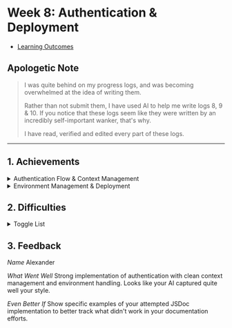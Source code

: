 # Week 8: Authentication & Deployment

- [Learning Outcomes](https://learn.foundersandcoders.com/course/syllabus/developer/week08-project04-test-deploy/learning-outcomes/)

## Apologetic Note

> I was quite behind on my progress logs, and was becoming overwhelmed at the idea of writing them.
> 
> Rather than not submit them, I have used AI to help me write logs 8, 9 & 10. If you notice that these logs seem like they were written by an incredibly self-important wanker, that's why.
> 
> I have read, verified and edited every part of these logs.

---

## 1. Achievements

<details><!-- Authentication Context -->
  <summary>Authentication Flow & Context Management</summary>

  ---
  I implemented a comprehensive authentication system that manages user state across the application. The system stores user values in context and displays the username in the footer, providing immediate feedback about login status.

  ```tsx
  // Context setup for user authentication
  const UserContext = createContext({
    isLoggedIn: false,
    username: "",
    setIsLoggedIn: () => {},
    setUsername: () => {}
  });

  // Implementation in footer
  function Footer() {
    const { isLoggedIn, username } = useContext(UserContext);
    
    return (
      <footer>
        {isLoggedIn && <p>Logged in as {username}</p>}
      </footer>
    );
  }
  ```

  I also enhanced the logout functionality by connecting it to the server route, ensuring proper session management:

  ```tsx
  const handleLogout = async () => {
    try {
      const response = await fetch('/auth/logout', { /* ... */ });

      if (response.ok) {
        setIsLoggedIn(false);
        setUsername("");
      }
    } catch (error) {
      console.error('Logout failed:', error);
    }
  };
  ```

  ---
</details>

<details><!-- Environment -->
<summary>Environment Management & Deployment</summary>

---
I implemented a system to handle different server URLs based on the environment, making our deployment process more robust:

```tsx
const serverURL = (
  process.env.NODE_ENV === 'production'
    ? 'https://api.craftandgraft.com'
    : 'http://localhost:3000'
);
```

This required careful coordination with the deployment pipeline to ensure environment variables were properly set and accessed.

---
</details>

## 2. Difficulties

<details>
<summary>Toggle List</summary>

---

- Documentation remains a challenge. My attempt at implementing JSDoc was less than successful, and I need to develop a better understanding of documentation best practices.
- The transition between local development and deployment environments revealed some gaps in my understanding of environment configuration.
- ~~Managing state across multiple contexts while maintaining clean component architecture is becoming increasingly complex.~~ The AI is wrong, I'm great at state management.

---
</details>

## 3. Feedback

*Name*
Alexander

*What Went Well*
Strong implementation of authentication with clean context management and environment handling. Looks like your AI captured quite well your style.

*Even Better If*
Show specific examples of your attempted JSDoc implementation to better track what didn't work in your documentation efforts.
